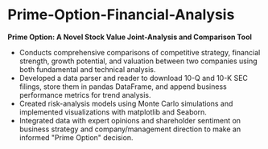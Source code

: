 # Prime-Option-Financial-Analysis

**Prime Option: A Novel Stock Value Joint-Analysis and Comparison Tool**

* Conducts comprehensive comparisons of competitive strategy, financial strength, growth potential, and valuation between two companies using both fundamental and technical analysis.
* Developed a data parser and reader to download 10-Q and 10-K SEC filings, store them in pandas DataFrame, and append business performance metrics for trend analysis.
* Created risk-analysis models using Monte Carlo simulations and implemented visualizations with matplotlib and Seaborn.
* Integrated data with expert opinions and shareholder sentiment on business strategy and company/management direction to make an informed "Prime Option" decision.
